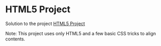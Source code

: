 # HTML5 Project
Solution to the project [HTML5 Project](https://github.com/programmingwithberns/webprogramming/blob/master/html5-project/instructions.md)


Note: 
This project uses only HTML5 and a few basic CSS tricks to align contents. 